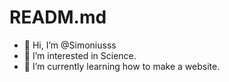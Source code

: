 # READM.md
- 👋 Hi, I’m @Simoniusss
- 👀 I’m interested in Science.
- 🌱 I’m currently learning how to make a website.


<!---
Simoniusss/Simoniusss is a ✨ special ✨ repository because its `README.md` (this file) appears on your GitHub profile.
You can click the Preview link to take a look at your changes.
--->
